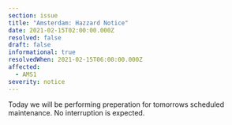 ```yaml
---
section: issue
title: "Amsterdam: Hazzard Notice"
date: 2021-02-15T02:00:00.000Z
resolved: false
draft: false
informational: true
resolvedWhen: 2021-02-15T06:00:00.000Z
affected:
  - AMS1
severity: notice
---
```

Today we will be performing preperation for tomorrows scheduled maintenance. No interruption is expected.